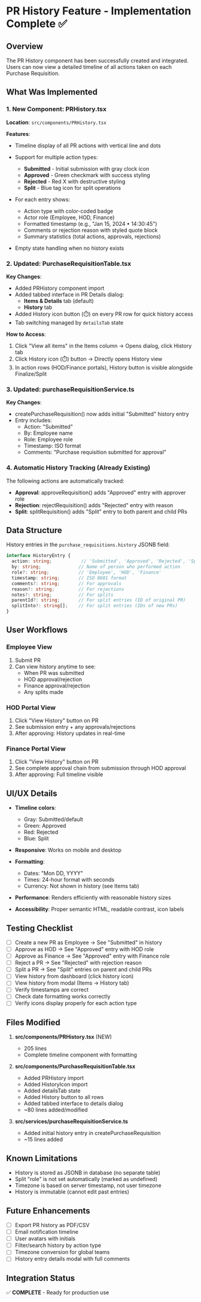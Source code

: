 # PR History Feature - Implementation Complete ✅

## Overview
The PR History component has been successfully created and integrated. Users can now view a detailed timeline of all actions taken on each Purchase Requisition.

## What Was Implemented

### 1. New Component: PRHistory.tsx
**Location**: `src/components/PRHistory.tsx`

**Features**:
- Timeline display of all PR actions with vertical line and dots
- Support for multiple action types:
  - **Submitted** - Initial submission with gray clock icon
  - **Approved** - Green checkmark with success styling
  - **Rejected** - Red X with destructive styling
  - **Split** - Blue tag icon for split operations
  
- For each entry shows:
  - Action type with color-coded badge
  - Actor role (Employee, HOD, Finance)
  - Formatted timestamp (e.g., "Jan 15, 2024 • 14:30:45")
  - Comments or rejection reason with styled quote block
  - Summary statistics (total actions, approvals, rejections)

- Empty state handling when no history exists

### 2. Updated: PurchaseRequisitionTable.tsx
**Key Changes**:
- Added PRHistory component import
- Added tabbed interface in PR Details dialog:
  - **Items & Details** tab (default)
  - **History** tab
- Added History icon button (⏱️) on every PR row for quick history access
- Tab switching managed by `detailsTab` state

**How to Access**:
1. Click "View all items" in the Items column → Opens dialog, click History tab
2. Click History icon (⏱️) button → Directly opens History view
3. In action rows (HOD/Finance portals), History button is visible alongside Finalize/Split

### 3. Updated: purchaseRequisitionService.ts
**Key Changes**:
- createPurchaseRequisition() now adds initial "Submitted" history entry
- Entry includes:
  - Action: "Submitted"
  - By: Employee name
  - Role: Employee role
  - Timestamp: ISO format
  - Comments: "Purchase requisition submitted for approval"

### 4. Automatic History Tracking (Already Existing)
The following actions are automatically tracked:
- **Approval**: approveRequisition() adds "Approved" entry with approver role
- **Rejection**: rejectRequisition() adds "Rejected" entry with reason
- **Split**: splitRequisition() adds "Split" entry to both parent and child PRs

## Data Structure

History entries in the `purchase_requisitions.history` JSONB field:
```typescript
interface HistoryEntry {
  action: string;           // 'Submitted', 'Approved', 'Rejected', 'Split'
  by: string;              // Name of person who performed action
  role?: string;           // 'Employee', 'HOD', 'Finance'
  timestamp: string;       // ISO 8601 format
  comments?: string;       // For approvals
  reason?: string;         // For rejections
  notes?: string;          // For splits
  parentId?: string;       // For split entries (ID of original PR)
  splitInto?: string[];    // For split entries (IDs of new PRs)
}
```

## User Workflows

### Employee View
1. Submit PR
2. Can view history anytime to see:
   - When PR was submitted
   - HOD approval/rejection
   - Finance approval/rejection
   - Any splits made

### HOD Portal View
1. Click "View History" button on PR
2. See submission entry + any approvals/rejections
3. After approving: History updates in real-time

### Finance Portal View
1. Click "View History" button on PR
2. See complete approval chain from submission through HOD approval
3. After approving: Full timeline visible

## UI/UX Details

- **Timeline colors**:
  - Gray: Submitted/default
  - Green: Approved
  - Red: Rejected
  - Blue: Split
  
- **Responsive**: Works on mobile and desktop
- **Formatting**: 
  - Dates: "Mon DD, YYYY"
  - Times: 24-hour format with seconds
  - Currency: Not shown in history (see Items tab)

- **Performance**: Renders efficiently with reasonable history sizes
- **Accessibility**: Proper semantic HTML, readable contrast, icon labels

## Testing Checklist

- [ ] Create a new PR as Employee → See "Submitted" in history
- [ ] Approve as HOD → See "Approved" entry with HOD role
- [ ] Approve as Finance → See "Approved" entry with Finance role
- [ ] Reject a PR → See "Rejected" with rejection reason
- [ ] Split a PR → See "Split" entries on parent and child PRs
- [ ] View history from dashboard (click history icon)
- [ ] View history from modal (Items → History tab)
- [ ] Verify timestamps are correct
- [ ] Check date formatting works correctly
- [ ] Verify icons display properly for each action type

## Files Modified

1. **src/components/PRHistory.tsx** (NEW)
   - 205 lines
   - Complete timeline component with formatting

2. **src/components/PurchaseRequisitionTable.tsx**
   - Added PRHistory import
   - Added HistoryIcon import
   - Added detailsTab state
   - Added History button to all rows
   - Added tabbed interface to details dialog
   - ~80 lines added/modified

3. **src/services/purchaseRequisitionService.ts**
   - Added initial history entry in createPurchaseRequisition
   - ~15 lines added

## Known Limitations

- History is stored as JSONB in database (no separate table)
- Split "role" is not set automatically (marked as undefined)
- Timezone is based on server timestamp, not user timezone
- History is immutable (cannot edit past entries)

## Future Enhancements

- [ ] Export PR history as PDF/CSV
- [ ] Email notification timeline
- [ ] User avatars with initials
- [ ] Filter/search history by action type
- [ ] Timezone conversion for global teams
- [ ] History entry details modal with full comments

## Integration Status

✅ **COMPLETE** - Ready for production use
